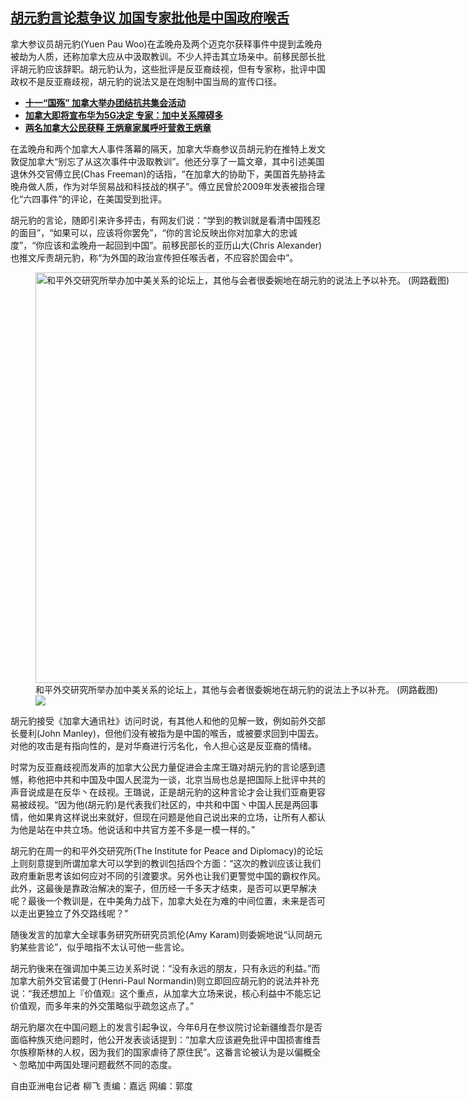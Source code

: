 <!--1633462680000-->
[胡元豹言论惹争议  加国专家批他是中国政府喉舌](https://www.rfa.org/mandarin/yataibaodao/junshiwaijiao/lf-10052021142319.html)
------

<p>拿大参议员胡元豹(Yuen Pau Woo)在孟晚舟及两个迈克尔获释事件中提到孟晚舟被劫为人质，还称加拿大应从中汲取教训。不少人抨击其立场亲中。前移民部长批评胡元豹应该辞职。胡元豹认为，这些批评是反亚裔歧视，但有专家称，批评中国政权不是反亚裔歧视，胡元豹的说法又是在炮制中国当局的宣传口径。</p><ul><li><strong><a href="https://www.rfa.org/mandarin/yataibaodao/zhengzhi/lf-10022021132400.html">十一“国殇” 加拿大举办团结抗共集会活动</a></strong></li><li><strong><a href="https://www.rfa.org/mandarin/yataibaodao/junshiwaijiao/lf2-10012021140027.html">加拿大即将宣布华为5G决定 专家：加中关系障碍多</a></strong></li><li><a href="https://www.rfa.org/mandarin/yataibaodao/renquanfazhi/lf-09302021151943.html"><strong>两名加拿大公民获释 王炳章家属呼吁营救王炳章</strong></a></li></ul><p>在孟晚舟和两个加拿大人事件落幕的隔天，加拿大华裔参议员胡元豹在推特上发文敦促加拿大“别忘了从这次事件中汲取教训”。他还分享了一篇文章，其中引述美国退休外交官傅立民(Chas Freeman)的话指，“在加拿大的协助下，美国首先胁持孟晚舟做人质，作为对华贸易战和科技战的棋子”。傅立民曾於2009年发表被指合理化“六四事件”的评论，在美国受到批评。</p><p>胡元豹的言论，随即引来许多抨击，有网友们说：“学到的教训就是看清中国残忍的面目”，“如果可以，应该将你罢免”，“你的言论反映出你对加拿大的忠诚度”，“你应该和孟晚舟一起回到中国”。前移民部长的亚历山大(Chris Alexander)也推文斥责胡元豹，称“为外国的政治宣传担任喉舌者，不应容於国会中”。</p><p><figure class="image-richtext image-inline captioned" style="width:1677px;"><img alt="和平外交研究所举办加中美关系的论坛上，其他与会者很委婉地在胡元豹的说法上予以补充。   (网路截图)" height="657" src="https://www.rfa.org/mandarin/yataibaodao/junshiwaijiao/lf-10052021142319.html/woo-2.jpg/@@images/3c646ee6-d048-497f-9139-5758a29e031a.jpeg" title="2" width="1677"/><figcaption class="image-caption">和平外交研究所举办加中美关系的论坛上，其他与会者很委婉地在胡元豹的说法上予以补充。   (网路截图)</figcaption><small></small><div id="zoomattribute"><a data-caption="和平外交研究所举办加中美关系的论坛上，其他与会者很委婉地在胡元豹的说法上予以补充。   (网路截图)" data-fancybox="" href="https://www.rfa.org/mandarin/yataibaodao/junshiwaijiao/lf-10052021142319.html/woo-2.jpg" id="single_image" title="和平外交研究所举办加中美关系的论坛上，其他与会者很委婉地在胡元豹的说法上予以补充。   (网路截图)"><img src="/++plone++rfa-resources/img/icon-zoom.png"/></a></div></figure></p><p>胡元豹接受《加拿大通讯社》访问时说，有其他人和他的见解一致，例如前外交部长曼利(John Manley)，但他们没有被指为是中国的喉舌，或被要求回到中国去。对他的攻击是有指向性的，是对华裔进行污名化，令人担心这是反亚裔的情绪。</p><p>时常为反亚裔歧视而发声的加拿大公民力量促进会主席王璐对胡元豹的言论感到遗憾，称他把中共和中国及中国人民混为一谈，北京当局也总是把国际上批评中共的声音说成是在反华丶在歧视。王璐说，正是胡元豹的这种言论才会让我们亚裔更容易被歧视。“因为他(胡元豹)是代表我们社区的，中共和中国丶中国人民是两回事情，他如果肯这样说出来就好，但现在问题是他自己说出来的立场，让所有人都认为他是站在中共立场。他说话和中共官方差不多是一模一样的。”</p><p>胡元豹在周一的和平外交研究所(The Institute for Peace and Diplomacy)的论坛上则刻意提到所谓加拿大可以学到的教训包括四个方面：“这次的教训应该让我们政府重新思考该如何应对不同的引渡要求。另外也让我们更警觉中国的霸权作风。此外，这最後是靠政治解决的案子，但历经一千多天才结束，是否可以更早解决呢？最後一个教训是，在中美角力战下，加拿大处在为难的中间位置，未来是否可以走出更独立了外交路线呢？”</p><p>随後发言的加拿大全球事务研究所研究员凯伦(Amy Karam)则委婉地说“认同胡元豹某些言论”，似乎暗指不太认可他一些言论。</p><p>胡元豹後来在强调加中美三边关系时说：“没有永远的朋友，只有永远的利益。”而加拿大前外交官诺曼丁(Henri-Paul Normandin)则立即回应胡元豹的说法并补充说：“我还想加上『价值观』这个重点，从加拿大立场来说，核心利益中不能忘记价值观，而多年来的外交策略似乎疏忽这点了。”</p><p>胡元豹屡次在中国问题上的发言引起争议，今年6月在参议院讨论新疆维吾尔是否面临种族灭绝问题时，他公开发表谈话提到：“加拿大应该避免批评中国损害维吾尔族穆斯林的人权，因为我们的国家虐待了原住民”。这番言论被认为是以偏概全丶忽略加中两国处理问题截然不同的态度。</p><p>自由亚洲电台记者 柳飞 责编：嘉远 网编：郭度</p><p></p>
